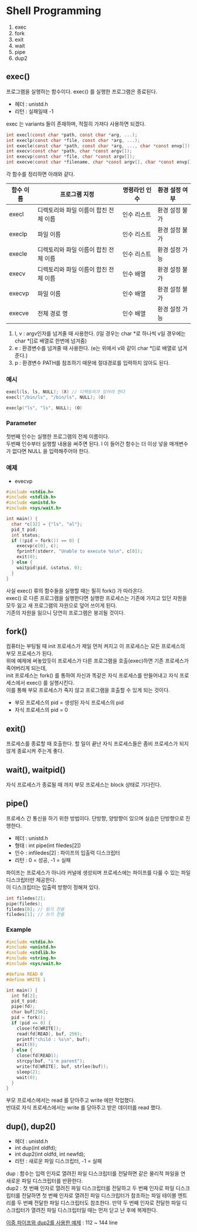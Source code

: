 # Shell Programming

1. exec
2. fork
3. exit
4. wait
5. pipe
6. dup2

## exec()

프로그램을 실행하는 함수이다. exec() 를 실행한 프로그램은 종료된다.

* 헤더 : unistd.h
* 리턴 : 실패일때 -1

exec 는 variants 들이 존재하며, 적절히 가져다 사용하면 되겠다.

```.c
int execl(const char *path, const char *arg, ...);
int execlp(const char *file, const char *arg, ...);
int execle(const char *path, const char *arg, ..., char *const envp[]);
int execv(const char *path, char *const argv[]);
int execvp(const char *file, char *const argv[]);
int execve(const char *filename, char *const argv[], char *const envp[]);
```

각 함수를 정리하면 아래와 같다.

|함수 이름|프로그램 지정|명령라인 인수|환경 설정 여부|
|---|---|---|---|
|execl|디렉토리와 파일 이름이 합친 전체 이름|인수 리스트|환경 설정 불가|
|execlp|파일 이름|인수 리스트|환경 설정 불가|
|execle|디렉토리와 파일 이름이 합친 전체 이름|인수 리스트|환경 설정 가능|
|execv|디렉토리와 파일 이름이 합친 전체 이름|인수 배열|환경 설정 불가|
|execvp|파일 이름|인수 배열|환경 설정 불가|
|execve|전체 경로 명|인수 배열|환경 설정 가능|

1. l, v : argv인자를 넘겨줄 때 사용한다. (l일 경우는 char *로 하나씩 v일 경우에는 char *[]로 배열로 한번에 넘겨줌) 
2. e : 환경변수를 넘겨줄 때 사용한다. (e는 위에서 v와 같이 char *[]로 배열로 넘겨준다.)
3. p : 환경변수 PATH를 참조하기 때문에 절대경로를 입력하지 않아도 된다.

### 예시

```.c
execl(ls, ls, NULL); (X) // 디렉토리가 있어야 한다
execl("/bin/ls", "/bin/ls", NULL); (O)
```

```.c
execlp("ls", "ls", NULL); (O)
```

### Parameter

첫번째 인수는 실행한 프로그램의 전체 이름이다.  
두번째 인수부터 실행할 내용을 써주면 된다. l 이 들어간 함수는 더 이상 넣을 매개변수가 없다면 NULL 을 입력해주어야 한다.

### 예제

* evecvp

```.c
#include <stdio.h>
#include <stdlib.h>
#include <unistd.h>
#include <sys/wait.h>

int main() {
  char *c[32] = {"ls", "al"};
  pid_t pid;
  int status;
  if ((pid = fork()) == 0) {
    execvp(c[0], c);
    fprintf(stderr, "Unable to execute %s\n", c[0]);
    exit(0);
  } else {
    waitpid(pid, &status, 0);
  }
}
```

사실 exec() 류의 함수들을 실행할 때는 필히 fork() 가 따라온다.  
exec() 로 다른 프로그램을 실행한다면 실행한 프로세스는 기존에 가지고 있던 자원을 모두 잃고 새 프로그램의 자원으로 덮어 쓰이게 된다.  
기존의 자원을 잃으니 당연히 프로그램은 붕괴될 것이다.

## fork()

컴퓨터는 부팅될 때 init 프로세스가 제일 먼저 켜지고 이 프로세스는 모든 프로세스의 부모 프로세스가 된다.  
위에 예제에 써놓았듯이 프로세스가 다른 프로그램을 호출(exec)하면 기존 프로세스가 죽어버리게 되는데,  
init 프로세스는 fork() 를 통하여 자신과 똑같은 자식 프로세스를 만들어내고 자식 프로세스에서 exec() 를 실행시킨다.  
이를 통해 부모 프로세스가 죽지 않고 프로그램을 호출할 수 있게 되는 것이다.

* 부모 프로세스의 pid = 생성된 자식 프로세스의 pid
* 자식 프로세스의 pid = 0
 
## exit()

프로세스를 종료할 때 호출한다. 할 일이 끝난 자식 프로세스들은 좀비 프로세스가 되지 않게 종료시켜 주는게 좋다.
 
## wait(), waitpid()

자식 프로세스가 종료될 때 까지 부모 프로세스는 block 상태로 기다린다.

## pipe()

프로세스 간 통신을 하기 위한 방법이다. 단방향, 양방향이 있으며 실습은 단방향으로 진행한다.

* 헤더 : unistd.h
* 형태 : int pipe(int filedes[2])
* 인수 : infiledes[2] : 파이프의 입출력 디스크립터
* 리턴 : 0 = 성공, -1 = 실패

파이프는 프로세스가 아니라 커널에 생성되며 프로세스에는 파이프를 다룰 수 있는 파일 디스크립터만 제공한다.  
이 디스크립터는 입출력 방향이 정해져 있다.

```.c
int filedes[2];
pipe(filedes);
filedes[0]; // 읽기 전용
filedes[1]; // 쓰기 전용
```

### Example

```.c
#include <stdio.h>
#include <unistd.h>
#include <stdlib.h>
#include <string.h>
#include <sys/wait.h>

#define READ 0
#define WRITE 1

int main() {
  int fd[2];
  pid_t pid;
  pipe(fd);
  char buf[256];
  pid = fork();
  if (pid == 0) {
    close(fd[WRITE]);
    read(fd[READ], buf, 256);
    printf("child : %s\n", buf);
    exit(0);
  } else {
    close(fd[READ]);
    strcpy(buf, "i'm parent");
    write(fd[WRITE], buf, strlen(buf));
    sleep(2);
    wait(0);
  }
}
```

부모 프로세스에서는 read 를 닫아주고 write 에만 작업했다.  
반대로 자식 프로세스에서는 write 를 닫아주고 받은 데이터를 read 했다.

## dup(), dup2()

* 헤더 : unistd.h  
* int dup(int oldfd);  
* int dup2(int oldfd, int newfd);  
* 리턴 : 새로운 파일 디스크립터, -1 = 실패

dup : 함수는 입력 인자로 열려진 파일 디스크립터를 전달하면 같은 물리적 파일을 연 새로운 파일 디스크립터를 반환한다.  
dup2 : 첫 번째 인자로 열려진 파일 디스크립터를 전달하고 두 번째 인자로 파일 디스크립터를 전달하면 첫 번째 인자로 열려진 파일 디스크립터가 참조하는 파일 테이블 엔트리를 두 번째 전달한 파일 디스크립터도 참조한다. 만약 두 번째 인자로 전달한 파일 디스크립터가 열려진 파일 디스크립터일 때는 먼저 닫고 난 후에 복제한다.

[이중 파이프와 dup2를 사용한 예제](https://git.ajou.ac.kr/baegyu3/os-pa1-implement/-/blob/main/pa1.c) : 112 ~ 144 line

